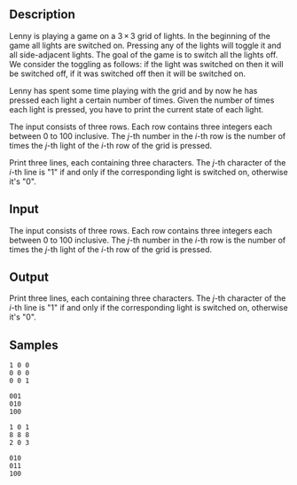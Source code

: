 ## Description

<div><p>Lenny is playing a game on a <span class="tex-span">3 × 3</span> grid of lights. In the beginning of the game all lights are switched on. Pressing any of the lights will toggle it and all side-adjacent lights. The goal of the game is to switch all the lights off. We consider the toggling as follows: if the light was switched on then it will be switched off, if it was switched off then it will be switched on.</p><p>Lenny has spent some time playing with the grid and by now he has pressed each light a certain number of times. Given the number of times each light is pressed, you have to print the current state of each light.</p></div><div class="input-specification"><p>The input consists of three rows. Each row contains three integers each between 0 to 100 inclusive. The <span class="tex-span"><i>j</i></span>-th number in the <span class="tex-span"><i>i</i></span>-th row is the number of times the <span class="tex-span"><i>j</i></span>-th light of the <span class="tex-span"><i>i</i></span>-th row of the grid is pressed.</p></div><div class="output-specification"><p>Print three lines, each containing three characters. The <span class="tex-span"><i>j</i></span>-th character of the <span class="tex-span"><i>i</i></span>-th line is "<span class="tex-font-style-tt">1</span>" if and only if the corresponding light is switched on, otherwise it's "<span class="tex-font-style-tt">0</span>".</p></div>


## Input

<p>The input consists of three rows. Each row contains three integers each between 0 to 100 inclusive. The <span class="tex-span"><i>j</i></span>-th number in the <span class="tex-span"><i>i</i></span>-th row is the number of times the <span class="tex-span"><i>j</i></span>-th light of the <span class="tex-span"><i>i</i></span>-th row of the grid is pressed.</p>


## Output

<p>Print three lines, each containing three characters. The <span class="tex-span"><i>j</i></span>-th character of the <span class="tex-span"><i>i</i></span>-th line is "<span class="tex-font-style-tt">1</span>" if and only if the corresponding light is switched on, otherwise it's "<span class="tex-font-style-tt">0</span>".</p>


## Samples

```input1
1 0 0
0 0 0
0 0 1

```

```output1
001
010
100

```






```input2
1 0 1
8 8 8
2 0 3

```

```output2
010
011
100

```



